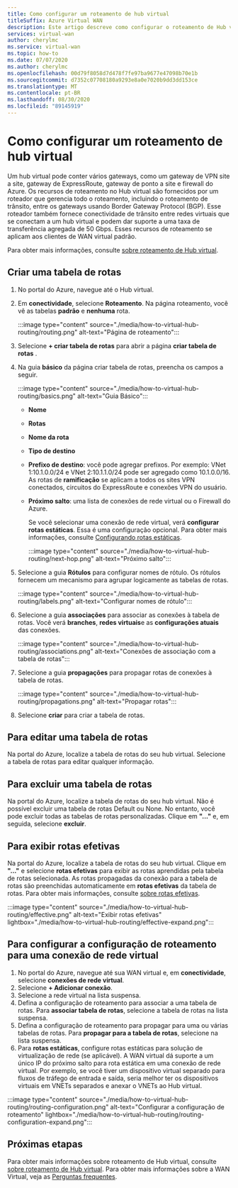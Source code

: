 ```yaml
---
title: Como configurar um roteamento de hub virtual
titleSuffix: Azure Virtual WAN
description: Este artigo descreve como configurar o roteamento de Hub virtual
services: virtual-wan
author: cherylmc
ms.service: virtual-wan
ms.topic: how-to
ms.date: 07/07/2020
ms.author: cherylmc
ms.openlocfilehash: 00d79f8058d7d478f7fe97ba9677e47098b70e1b
ms.sourcegitcommit: d7352c07708180a9293e8a0e7020b9dd3dd153ce
ms.translationtype: MT
ms.contentlocale: pt-BR
ms.lasthandoff: 08/30/2020
ms.locfileid: "89145919"
---
```

# <a name="how-to-configure-virtual-hub-routing"></a>Como configurar um roteamento de hub virtual

Um hub virtual pode conter vários gateways, como um gateway de VPN site a site, gateway de ExpressRoute, gateway de ponto a site e firewall do Azure. Os recursos de roteamento no Hub virtual são fornecidos por um roteador que gerencia todo o roteamento, incluindo o roteamento de trânsito, entre os gateways usando Border Gateway Protocol (BGP). Esse roteador também fornece conectividade de trânsito entre redes virtuais que se conectam a um hub virtual e podem dar suporte a uma taxa de transferência agregada de 50 Gbps. Esses recursos de roteamento se aplicam aos clientes de WAN virtual padrão.

Para obter mais informações, consulte [sobre roteamento de Hub virtual](about-virtual-hub-routing.md).

## <a name="create-a-route-table"></a><a name="create-table"></a>Criar uma tabela de rotas

1. No portal do Azure, navegue até o Hub virtual.
2. Em **conectividade**, selecione **Roteamento**. Na página roteamento, você vê as tabelas **padrão** e **nenhuma** rota.

   :::image type="content" source="./media/how-to-virtual-hub-routing/routing.png" alt-text="Página de roteamento":::
3. Selecione **+ criar tabela de rotas** para abrir a página **criar tabela de rotas** .
4. Na guia **básico** da página criar tabela de rotas, preencha os campos a seguir.

   :::image type="content" source="./media/how-to-virtual-hub-routing/basics.png" alt-text="Guia Básico":::

   * **Nome**
   * **Rotas**
   * **Nome da rota**
   * **Tipo de destino**
   * **Prefixo de destino**: você pode agregar prefixos. Por exemplo: VNet 1:10.1.0.0/24 e VNet 2:10.1.1.0/24 pode ser agregado como 10.1.0.0/16. As rotas de **ramificação** se aplicam a todos os sites VPN conectados, circuitos do ExpressRoute e conexões VPN do usuário.
   * **Próximo salto**: uma lista de conexões de rede virtual ou o Firewall do Azure.

     Se você selecionar uma conexão de rede virtual, verá **configurar rotas estáticas**. Essa é uma configuração opcional. Para obter mais informações, consulte [Configurando rotas estáticas](about-virtual-hub-routing.md#static).

      :::image type="content" source="./media/how-to-virtual-hub-routing/next-hop.png" alt-text="Próximo salto":::

5. Selecione a guia **Rótulos** para configurar nomes de rótulo. Os rótulos fornecem um mecanismo para agrupar logicamente as tabelas de rotas.

    :::image type="content" source="./media/how-to-virtual-hub-routing/labels.png" alt-text="Configurar nomes de rótulo":::

6. Selecione a guia **associações** para associar as conexões à tabela de rotas.
Você verá **branches**, **redes virtuais**e as **configurações atuais** das conexões.

    :::image type="content" source="./media/how-to-virtual-hub-routing/associations.png" alt-text="Conexões de associação com a tabela de rotas":::

7. Selecione a guia **propagações** para propagar rotas de conexões à tabela de rotas.

    :::image type="content" source="./media/how-to-virtual-hub-routing/propagations.png" alt-text="Propagar rotas":::

8. Selecione **criar** para criar a tabela de rotas.

## <a name="to-edit-a-route-table"></a><a name="edit-table"></a>Para editar uma tabela de rotas

Na portal do Azure, localize a tabela de rotas do seu hub virtual. Selecione a tabela de rotas para editar qualquer informação.

## <a name="to-delete-a-route-table"></a><a name="delete-table"></a>Para excluir uma tabela de rotas

Na portal do Azure, localize a tabela de rotas do seu hub virtual. Não é possível excluir uma tabela de rotas Default ou None. No entanto, você pode excluir todas as tabelas de rotas personalizadas. Clique em **"..."** e, em seguida, selecione **excluir**.

## <a name="to-view-effective-routes"></a><a name="view-routes"></a>Para exibir rotas efetivas

Na portal do Azure, localize a tabela de rotas do seu hub virtual. Clique em **"..."** e selecione **rotas efetivas** para exibir as rotas aprendidas pela tabela de rotas selecionada. As rotas propagadas da conexão para a tabela de rotas são preenchidas automaticamente em **rotas efetivas** da tabela de rotas. Para obter mais informações, consulte [sobre rotas efetivas](effective-routes-virtual-hub.md).

:::image type="content" source="./media/how-to-virtual-hub-routing/effective.png" alt-text="Exibir rotas efetivas" lightbox="./media/how-to-virtual-hub-routing/effective-expand.png":::

## <a name="to-set-up-routing-configuration-for-a-virtual-network-connection"></a><a name="routing-configuration"></a>Para configurar a configuração de roteamento para uma conexão de rede virtual

1. No portal do Azure, navegue até sua WAN virtual e, em **conectividade**, selecione **conexões de rede virtual**.
1. Selecione **+ Adicionar conexão**.
1. Selecione a rede virtual na lista suspensa.
1. Defina a configuração de roteamento para associar a uma tabela de rotas. Para **associar tabela de rotas**, selecione a tabela de rotas na lista suspensa.
1. Defina a configuração de roteamento para propagar para uma ou várias tabelas de rotas. Para **propagar para a tabela de rotas**, selecione na lista suspensa.
1. Para **rotas estáticas**, configure rotas estáticas para solução de virtualização de rede (se aplicável). A WAN virtual dá suporte a um único IP do próximo salto para rota estática em uma conexão de rede virtual. Por exemplo, se você tiver um dispositivo virtual separado para fluxos de tráfego de entrada e saída, seria melhor ter os dispositivos virtuais em VNETs separados e anexar o VNETs ao Hub virtual.


:::image type="content" source="./media/how-to-virtual-hub-routing/routing-configuration.png" alt-text="Configurar a configuração de roteamento" lightbox="./media/how-to-virtual-hub-routing/routing-configuration-expand.png":::

## <a name="next-steps"></a>Próximas etapas

Para obter mais informações sobre roteamento de Hub virtual, consulte [sobre roteamento de Hub virtual](about-virtual-hub-routing.md).
Para obter mais informações sobre a WAN Virtual, veja as [Perguntas frequentes](virtual-wan-faq.md).

